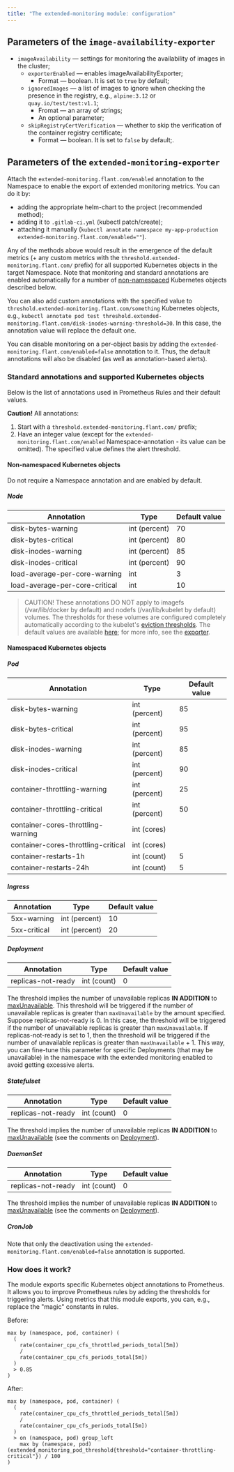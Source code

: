 ```yaml
---
title: "The extended-monitoring module: configuration"
---
```


## Parameters of the `image-availability-exporter`

* `imageAvailability` — settings for monitoring the availability of images in the cluster;
  * `exporterEnabled` — enables imageAvailabilityExporter;
    * Format — boolean. It is set to `true` by default;
  * `ignoredImages` — a list of images to ignore when checking the presence in the registry, e.g., `alpine:3.12` or `quay.io/test/test:v1.1`;
    * Fromat — an array of strings;
    * An optional parameter;
  * `skipRegistryCertVerification` — whether to skip the verification of the container registry certificate;
    * Format — boolean. It is set to `false` by default;.

## Parameters of the `extended-monitoring-exporter`

Attach the `extended-monitoring.flant.com/enabled` annotation to the Namespace to enable the export of extended monitoring metrics. You can do it by:
- adding the appropriate helm-chart to the project (recommended method);
- adding it to `.gitlab-ci.yml` (kubectl patch/create);
- attaching it manually (`kubectl annotate namespace my-app-production extended-monitoring.flant.com/enabled=""`).

Any of the methods above would result in the emergence of the default metrics (+ any custom metrics with the `threshold.extended-monitoring.flant.com/` prefix) for all supported Kubernetes objects in the target Namespace. Note that monitoring and standard annotations are enabled automatically for a number of [non-namespaced](#non-namespaced-kubernetes-objects) Kubernetes objects described below.

You can also add custom annotations with the specified value to `threshold.extended-monitoring.flant.com/something` Kubernetes objects, e.g., `kubectl annotate pod test threshold.extended-monitoring.flant.com/disk-inodes-warning-threshold=30`.
In this case, the annotation value will replace the default one.

You can disable monitoring on a per-object basis by adding the `extended-monitoring.flant.com/enabled=false` annotation to it. Thus, the default annotations will also be disabled (as well as annotation-based alerts).

### Standard annotations and supported Kubernetes objects

Below is the list of annotations used in Prometheus Rules and their default values.

**Caution!** All annotations:
1. Start with a `threshold.extended-monitoring.flant.com/` prefix;
2. Have an integer value (except for the `extended-monitoring.flant.com/enabled` Namespace-annotation - its value can be omitted). The specified value defines the alert threshold.

#### Non-namespaced Kubernetes objects

Do not require a Namespace annotation and are enabled by default.

##### Node

| Annotation                              | Type          | Default value  |
|-----------------------------------------|---------------|----------------|
| disk-bytes-warning                      | int (percent) | 70             |
| disk-bytes-critical                     | int (percent) | 80             |
| disk-inodes-warning                     | int (percent) | 85             |
| disk-inodes-critical                    | int (percent) | 90             |
| load-average-per-core-warning           | int           | 3              |
| load-average-per-core-critical          | int           | 10             |

> CAUTION! These annotations DO NOT apply to imagefs (/var/lib/docker by default) and nodefs (/var/lib/kubelet by default) volumes.
The thresholds for these volumes are configured completely automatically according to the kubelet's [eviction thresholds](https://kubernetes.io/docs/tasks/administer-cluster/out-of-resource/).
The default values are available [here](https://github.com/kubernetes/kubernetes/blob/743e4fba6339237cc8d5c11413f76ea54b4cc3e8/pkg/kubelet/apis/config/v1beta1/defaults_linux.go#L22-L27); for more info, see the [exporter](https://github.com/deckhouse/deckhouse/blob/master/modules/340-monitoring-kubernetes/images/kubelet-eviction-thresholds-exporter/loop).

#### Namespaced Kubernetes objects

##### Pod

| Annotation                              | Type          | Default value  |
|-----------------------------------------|---------------|----------------|
| disk-bytes-warning                      | int (percent) | 85             |
| disk-bytes-critical                     | int (percent) | 95             |
| disk-inodes-warning                     | int (percent) | 85             |
| disk-inodes-critical                    | int (percent) | 90             |
| container-throttling-warning            | int (percent) | 25             |
| container-throttling-critical           | int (percent) | 50             |
| container-cores-throttling-warning      | int (cores)   |                |
| container-cores-throttling-critical     | int (cores)   |                |
| container-restarts-1h                   | int (count)   | 5              |
| container-restarts-24h                  | int (count)   | 5              |

##### Ingress

| Annotation             | Type          | Default value |
|------------------------|---------------|---------------|
| 5xx-warning            | int (percent) | 10            |
| 5xx-critical           | int (percent) | 20            |

##### Deployment

| Annotation             | Type          | Default value |
|------------------------|---------------|---------------|
| replicas-not-ready     | int (count)   | 0             |

The threshold implies the number of unavailable replicas **IN ADDITION** to [maxUnavailable](https://kubernetes.io/docs/concepts/workloads/controllers/deployment/#max-unavailable). This threshold will be triggered if the number of unavailable replicas is greater than `maxUnavailable` by the amount specified. Suppose replicas-not-ready is 0. In this case, the threshold will be triggered if the number of unavailable replicas is greater than `maxUnavailable`. If replicas-not-ready is set to 1, then the threshold will be triggered if the number of unavailable replicas is greater than `maxUnavailable` + 1. This way, you can fine-tune this parameter for specific Deployments (that may be unavailable) in the namespace with the extended monitoring enabled to avoid getting excessive alerts.

##### Statefulset

| Annotation             | Type          | Default value |
|------------------------|---------------|---------------|
| replicas-not-ready     | int (count)   | 0             |

The threshold implies the number of unavailable replicas **IN ADDITION** to [maxUnavailable](https://kubernetes.io/docs/concepts/workloads/controllers/deployment/#max-unavailable) (see the comments on [Deployment](#deployment)).

##### DaemonSet

| Annotation             | Type          | Default value |
|------------------------|---------------|---------------|
| replicas-not-ready     | int (count)   | 0             |

The threshold implies the number of unavailable replicas **IN ADDITION** to [maxUnavailable](https://kubernetes.io/docs/concepts/workloads/controllers/deployment/#max-unavailable) (see the comments on [Deployment](#deployment)).

##### CronJob

Note that only the deactivation using the `extended-monitoring.flant.com/enabled=false` annotation is supported.

### How does it work?

The module exports specific Kubernetes object annotations to Prometheus. It allows you to improve Prometheus rules by adding the thresholds for triggering alerts. 
Using metrics that this module exports, you can, e.g., replace the "magic" constants in rules.

Before:
```
max by (namespace, pod, container) (
  (
    rate(container_cpu_cfs_throttled_periods_total[5m])
    /
    rate(container_cpu_cfs_periods_total[5m])
  )
  > 0.85
)
```

After:
```
max by (namespace, pod, container) (
  (
    rate(container_cpu_cfs_throttled_periods_total[5m])
    /
    rate(container_cpu_cfs_periods_total[5m])
  )
  > on (namespace, pod) group_left
    max by (namespace, pod) (extended_monitoring_pod_threshold{threshold="container-throttling-critical"}) / 100
)
```
